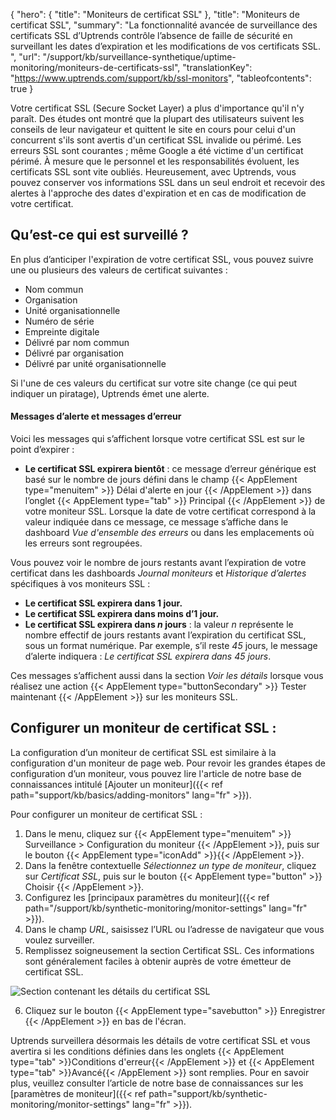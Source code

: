 {
"hero": {
"title": "Moniteurs de certificat SSL"
},
"title": "Moniteurs de certificat SSL",
"summary": "La fonctionnalité avancée de surveillance des certificats SSL d’Uptrends contrôle l’absence de faille de sécurité en surveillant les dates d’expiration et les modifications de vos certificats SSL. ",
"url": "/support/kb/surveillance-synthetique/uptime-monitoring/moniteurs-de-certificats-ssl",
"translationKey": "https://www.uptrends.com/support/kb/ssl-monitors",
"tableofcontents": true
}

Votre certificat SSL (Secure Socket Layer) a plus d'importance qu'il n'y paraît. Des études ont montré que la plupart des utilisateurs suivent les conseils de leur navigateur et quittent le site en cours pour celui d'un concurrent s'ils sont avertis d'un certificat SSL invalide ou périmé. Les erreurs SSL sont courantes ; même Google a été victime d'un certificat périmé. À mesure que le personnel et les responsabilités évoluent, les certificats SSL sont vite oubliés. Heureusement, avec Uptrends, vous pouvez conserver vos informations SSL dans un seul endroit et recevoir des alertes à l'approche des dates d'expiration et en cas de modification de votre certificat.

## Qu’est-ce qui est surveillé ?

En plus d’anticiper l'expiration de votre certificat SSL, vous pouvez suivre une ou plusieurs des valeurs de certificat suivantes :

- Nom commun
- Organisation
- Unité organisationnelle
- Numéro de série
- Empreinte digitale
- Délivré par nom commun
- Délivré par organisation
- Délivré par unité organisationnelle

Si l'une de ces valeurs du certificat sur votre site change (ce qui peut indiquer un piratage), Uptrends émet une alerte.

#### Messages d’alerte et messages d’erreur

Voici les messages qui s’affichent lorsque votre certificat SSL est sur le point d’expirer :

- **Le certificat SSL expirera bientôt** : ce message d’erreur générique est basé sur le nombre de jours défini dans le champ {{< AppElement type="menuitem" >}} Délai d'alerte en jour {{< /AppElement >}} dans l’onglet {{< AppElement type="tab" >}} Principal {{< /AppElement >}} de votre moniteur SSL. Lorsque la date de votre certificat correspond à la valeur indiquée dans ce message, ce message s’affiche dans le dashboard *Vue d'ensemble des erreurs* ou dans les emplacements où les erreurs sont regroupées.

Vous pouvez voir le nombre de jours restants avant l’expiration de votre certificat dans les dashboards *Journal moniteurs* et *Historique d’alertes* spécifiques à vos moniteurs SSL :

- **Le certificat SSL expirera dans 1 jour.**
- **Le certificat SSL expirera dans moins d’1 jour.**
- **Le certificat SSL expirera dans *n* jours** : la valeur *n* représente le nombre effectif de jours restants avant l’expiration du certificat SSL, sous un format numérique. Par exemple, s’il reste *45* jours, le message d’alerte indiquera : *Le certificat SSL expirera dans 45 jours*.

Ces messages s’affichent aussi dans la section *Voir les détails* lorsque vous réalisez une action {{< AppElement type="buttonSecondary" >}} Tester maintenant {{< /AppElement >}} sur les moniteurs SSL.

## Configurer un moniteur de certificat SSL :

La configuration d’un moniteur de certificat SSL est similaire à la configuration d'un moniteur de page web. Pour revoir les grandes étapes de configuration d’un moniteur, vous pouvez lire l'article de notre base de connaissances intitulé [Ajouter un moniteur]({{< ref path="support/kb/basics/adding-monitors" lang="fr" >}}).

Pour configurer un moniteur de certificat SSL :

1. Dans le menu, cliquez sur {{< AppElement type="menuitem" >}} Surveillance > Configuration du moniteur {{< /AppElement >}}, puis sur le bouton {{< AppElement type="iconAdd" >}}{{< /AppElement >}}.
2. Dans la fenêtre contextuelle *Sélectionnez un type de moniteur*, cliquez sur *Certificat SSL*, puis sur le bouton {{< AppElement type="button" >}} Choisir {{< /AppElement >}}.
3. Configurez les [principaux paramètres du moniteur]({{< ref path="/support/kb/synthetic-monitoring/monitor-settings" lang="fr" >}}).
4. Dans le champ *URL*, saisissez l’URL ou l’adresse de navigateur que vous voulez surveiller.
5. Remplissez soigneusement la section Certificat SSL. Ces informations sont généralement faciles à obtenir auprès de votre émetteur de certificat SSL.

![Section contenant les détails du certificat SSL](/img/content/scr_ssl-certificate-details.min.png)

6. Cliquez sur le bouton {{< AppElement type="savebutton" >}} Enregistrer {{< /AppElement >}} en bas de l'écran.

Uptrends surveillera désormais les détails de votre certificat SSL et vous avertira si les conditions définies dans les onglets {{< AppElement type="tab" >}}Conditions d'erreur{{< /AppElement >}} et {{< AppElement type="tab" >}}Avancé{{< /AppElement >}} sont remplies. Pour en savoir plus, veuillez consulter l’article de notre base de connaissances sur les [paramètres de moniteur]({{< ref path="support/kb/synthetic-monitoring/monitor-settings" lang="fr" >}}).